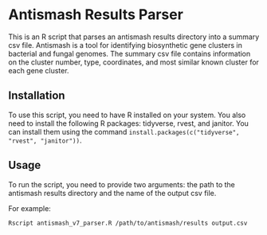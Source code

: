 # Antismash Results Parser

This is an R script that parses an antismash results directory into a summary csv file. Antismash is a tool for identifying biosynthetic gene clusters in bacterial and fungal genomes. The summary csv file contains information on the cluster number, type, coordinates, and most similar known cluster for each gene cluster.

## Installation

To use this script, you need to have R installed on your system. You also need to install the following R packages: tidyverse, rvest, and janitor. You can install them using the command `install.packages(c("tidyverse", "rvest", "janitor"))`.

## Usage

To run the script, you need to provide two arguments: the path to the antismash results directory and the name of the output csv file.

For example:

`Rscript antismash_v7_parser.R /path/to/antismash/results output.csv`
